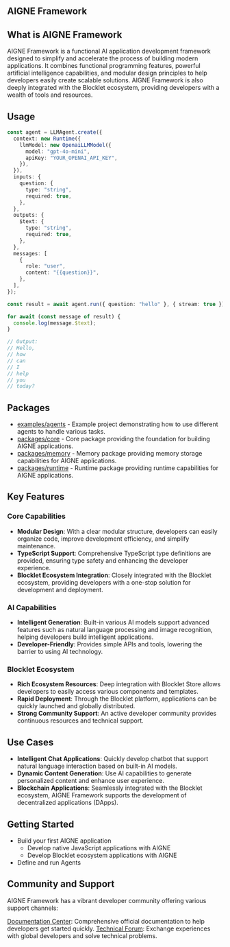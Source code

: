## AIGNE Framework

## What is AIGNE Framework

AIGNE Framework is a functional AI application development framework designed to simplify and accelerate the process of building modern applications. It combines functional programming features, powerful artificial intelligence capabilities, and modular design principles to help developers easily create scalable solutions. AIGNE Framework is also deeply integrated with the Blocklet ecosystem, providing developers with a wealth of tools and resources.

## Usage

```ts
const agent = LLMAgent.create({
  context: new Runtime({
    llmModel: new OpenaiLLMModel({
      model: "gpt-4o-mini",
      apiKey: "YOUR_OPENAI_API_KEY",
    }),
  }),
  inputs: {
    question: {
      type: "string",
      required: true,
    },
  },
  outputs: {
    $text: {
      type: "string",
      required: true,
    },
  },
  messages: [
    {
      role: "user",
      content: "{{question}}",
    },
  ],
});

const result = await agent.run({ question: "hello" }, { stream: true });

for await (const message of result) {
  console.log(message.$text);
}

// Output:
// Hello,
// how
// can
// I
// help
// you
// today?
```

## Packages

- [examples/agents](./examples/agents) - Example project demonstrating how to use different agents to handle various tasks.
- [packages/core](./packages/core) - Core package providing the foundation for building AIGNE applications.
- [packages/memory](./packages/memory) - Memory package providing memory storage capabilities for AIGNE applications.
- [packages/runtime](./packages/runtime) - Runtime package providing runtime capabilities for AIGNE applications.

## Key Features

### Core Capabilities

- **Modular Design**: With a clear modular structure, developers can easily organize code, improve development efficiency, and simplify maintenance.
- **TypeScript Support**: Comprehensive TypeScript type definitions are provided, ensuring type safety and enhancing the developer experience.
- **Blocklet Ecosystem Integration**: Closely integrated with the Blocklet ecosystem, providing developers with a one-stop solution for development and deployment.

### AI Capabilities

- **Intelligent Generation**: Built-in various AI models support advanced features such as natural language processing and image recognition, helping developers build intelligent applications.
- **Developer-Friendly**: Provides simple APIs and tools, lowering the barrier to using AI technology.

### Blocklet Ecosystem

- **Rich Ecosystem Resources**: Deep integration with Blocklet Store allows developers to easily access various components and templates.
- **Rapid Deployment**: Through the Blocklet platform, applications can be quickly launched and globally distributed.
- **Strong Community Support**: An active developer community provides continuous resources and technical support.

## Use Cases

- **Intelligent Chat Applications**: Quickly develop chatbot that support natural language interaction based on built-in AI models.
- **Dynamic Content Generation**: Use AI capabilities to generate personalized content and enhance user experience.
- **Blockchain Applications**: Seamlessly integrated with the Blocklet ecosystem, AIGNE Framework supports the development of decentralized applications (DApps).

## Getting Started

- Build your first AIGNE application
  - Develop native JavaScript applications with AIGNE
  - Develop Blocklet ecosystem applications with AIGNE
- Define and run Agents

## Community and Support

AIGNE Framework has a vibrant developer community offering various support channels:

[Documentation Center](https://www.arcblock.io/docs/aigne-framework/introduce): Comprehensive official documentation to help developers get started quickly.
[Technical Forum](https://community.arcblock.io/discussions/boards/aigne): Exchange experiences with global developers and solve technical problems.
